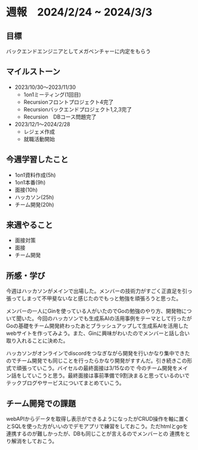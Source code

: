 # 週報　2024/2/24 ~ 2024/3/3

## 目標
バックエンドエンジニアとしてメガベンチャーに内定をもらう


## マイルストーン
- 2023/10/30〜2023/11/30
    - 1on1ミーティング(1回目)
    - Recursionフロントプロジェクト4完了
    - Recursionバックエンドプロジェクト1,2,3完了
    - Recursion　DBコース問題完了
- 2023/12/1〜2024/2/28
    - レジェメ作成
    - 就職活動開始


## 今週学習したこと
- 1on1資料作成(5h)
- 1on1本番(9h)
- 面接(10h)
- ハッカソン(25h)
- チーム開発(20h)

## 来週やること
- 面接対策
- 面接
- チーム開発


## 所感・学び
今週はハッカソンがメインで出場した。メンバーの技術力がすごく正直足を引っ張ってしまって不甲斐ないなと感じたのでもっと勉強を頑張ろうと思った。

メンバーの一人にGinを使っている人がいたのでGoの勉強のやり方、開発物について聞いた。今回のハッカソンでも生成系AIの活用事例をテーマとして行ったがGoの基礎をチーム開発終わったあとブラッシュアップして生成系AIを活用したwebサイトを作ってみよう。また、Ginに興味がわいたのでメンバーと話し合い取り入れることに決めた。

ハッカソンがオンラインでdiscordをつなぎながら開発を行いかなり集中できたのでチーム開発でも同じことを行ったらかなり開発がすすんだ。引き続きこの形式で頑張っていこう。バイセルの最終面接は3/15なので
今のチーム開発をメイン話をしていこうと思う。最終面接は事前準備で9割決まると思っているのいでテックブログやサービスについてまとめていこう。

## チーム開発での課題
webAPIからデータを取得し表示ができるようになったがCRUD操作を軸に置くとSQLを使った方がいいのでデモアプリで練習をしておこう。ただhtmlとgoを連携するのが難しかったが、DBも同じことが言えるのでメンバーとの
連携をとり解消をしておこう。
